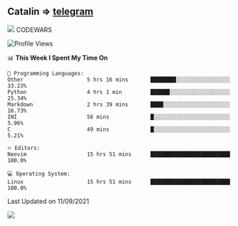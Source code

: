 ## Catalin => [telegram](https://t.me/catalinhimself) 
![](https://www.codewars.com/users/Catalinhimself/badges/micro) CODEWARS
<!--
![](https://github.com/Catalinhimself/Catalinhimself/blob/main/Sakura_Nene_CPP.jpg)
-->
<!--START_SECTION:waka-->
![Profile Views](http://img.shields.io/badge/Profile%20Views-14-blue)

📊 **This Week I Spent My Time On** 

```text
💬 Programming Languages: 
Other                    5 hrs 16 mins       ████████░░░░░░░░░░░░░░░░░   33.23% 
Python                   4 hrs 1 min         ██████░░░░░░░░░░░░░░░░░░░   25.34% 
Markdown                 2 hrs 39 mins       ████░░░░░░░░░░░░░░░░░░░░░   16.73% 
INI                      56 mins             █░░░░░░░░░░░░░░░░░░░░░░░░   5.96% 
C                        49 mins             █░░░░░░░░░░░░░░░░░░░░░░░░   5.21%

🔥 Editors: 
Neovim                   15 hrs 51 mins      █████████████████████████   100.0%

💻 Operating System: 
Linux                    15 hrs 51 mins      █████████████████████████   100.0%

```


 Last Updated on 11/09/2021
<!--END_SECTION:waka-->

![](https://github-readme-stats.vercel.app/api/wakatime?username=catalinhimself&theme=calm)

  


